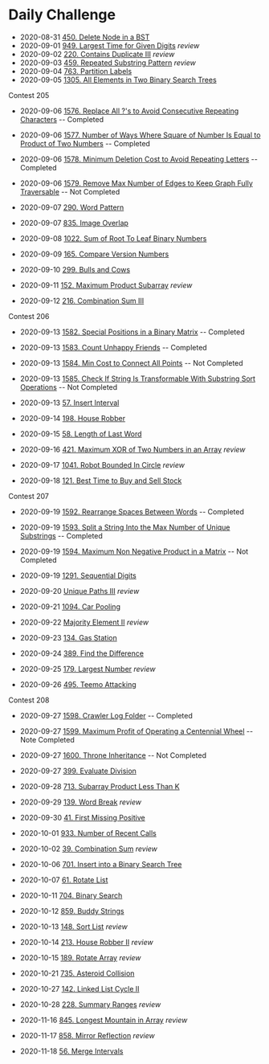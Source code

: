 # Daily Challenge

- 2020-08-31 [450. Delete Node in a BST](problem/450.md)
- 2020-09-01 [949. Largest Time for Given Digits](problem/949.md) *review*
- 2020-09-02 [220. Contains Duplicate III](problem/220.md) *review*
- 2020-09-03 [459. Repeated Substring Pattern](problem/459.md) *review*
- 2020-09-04 [763. Partition Labels](problem/763.md)
- 2020-09-05 [1305. All Elements in Two Binary Search Trees](problem/1305.md)

Contest 205
- 2020-09-06 [1576. Replace All ?'s to Avoid Consecutive Repeating Characters](problem/1576.md) -- Completed
- 2020-09-06 [1577. Number of Ways Where Square of Number Is Equal to Product of Two Numbers](problem/1577.md) -- Completed
- 2020-09-06 [1578. Minimum Deletion Cost to Avoid Repeating Letters](problem/1578.md) -- Completed
- 2020-09-06 [1579. Remove Max Number of Edges to Keep Graph Fully Traversable](problem/1579.md) -- Not Completed

- 2020-09-07 [290. Word Pattern](problem/290.md)
- 2020-09-07 [835. Image Overlap](problem/835.md)
- 2020-09-08 [1022. Sum of Root To Leaf Binary Numbers](problem/1022.md)
- 2020-09-09 [165. Compare Version Numbers](problem/165.md)
- 2020-09-10 [299. Bulls and Cows](problem/299.md)
- 2020-09-11 [152. Maximum Product Subarray](problem/152.md) *review*
- 2020-09-12 [216. Combination Sum III](problem/216.md)

Contest 206
- 2020-09-13 [1582. Special Positions in a Binary Matrix](problem/1582.md) -- Completed
- 2020-09-13 [1583. Count Unhappy Friends](problem/1583.md) -- Completed
- 2020-09-13 [1584. Min Cost to Connect All Points](problem/1584.md) -- Not Completed
- 2020-09-13 [1585. Check If String Is Transformable With Substring Sort Operations](problem/1585.md) -- Not Completed

- 2020-09-13 [57. Insert Interval](problem/57.md)
- 2020-09-14 [198. House Robber](problem/198.md)
- 2020-09-15 [58. Length of Last Word](problem/58.md)
- 2020-09-16 [421. Maximum XOR of Two Numbers in an Array](problem/421.md) *review*
- 2020-09-17 [1041. Robot Bounded In Circle](problem/1041.md) *review*
- 2020-09-18 [121. Best Time to Buy and Sell Stock](problem/121.md)

Contest 207
- 2020-09-19 [1592. Rearrange Spaces Between Words](problem/1592.md) -- Completed
- 2020-09-19 [1593. Split a String Into the Max Number of Unique Substrings](problem/1593.md) -- Completed
- 2020-09-19 [1594. Maximum Non Negative Product in a Matrix](problem/1594.md) -- Not Completed

- 2020-09-19 [1291. Sequential Digits](problem/1291.md)
- 2020-09-20 [Unique Paths III](problem/980.md) *review*
- 2020-09-21 [1094. Car Pooling](problem/1094.md)
- 2020-09-22 [Majority Element II](problem/229.md) *review*
- 2020-09-23 [134. Gas Station](problem/134.md)
- 2020-09-24 [389. Find the Difference](problem/389.md)
- 2020-09-25 [179. Largest Number](problem/179.md) *review*
- 2020-09-26 [495. Teemo Attacking](problem/495.md)

Contest 208
- 2020-09-27 [1598. Crawler Log Folder](problem/1598.md) -- Completed
- 2020-09-27 [1599. Maximum Profit of Operating a Centennial Wheel](problem/1599.md) -- Note Completed
- 2020-09-27 [1600. Throne Inheritance](problem/1600.md) -- Not Completed

- 2020-09-27 [399. Evaluate Division](problem/399.md)
- 2020-09-28 [713. Subarray Product Less Than K](problem/713.md)
- 2020-09-29 [139. Word Break](problem/139.md) *review*
- 2020-09-30 [41. First Missing Positive](problem/41.md)
- 2020-10-01 [933. Number of Recent Calls](problem/933.md)
- 2020-10-02 [39. Combination Sum](problem/39.md) *review*
- 2020-10-06 [701. Insert into a Binary Search Tree](problem/701)
- 2020-10-07 [61. Rotate List](problem/61.md)
- 2020-10-11 [704. Binary Search](problem/704.md)
- 2020-10-12 [859. Buddy Strings](problem/859.md)
- 2020-10-13 [148. Sort List](problem/148.md) *review*
- 2020-10-14 [213. House Robber II](problem/213.md) *review*
- 2020-10-15 [189. Rotate Array](problem/189.md) *review*
- 2020-10-21 [735. Asteroid Collision](problem/735.md)

- 2020-10-27 [142. Linked List Cycle II](problem/142.md)
- 2020-10-28 [228. Summary Ranges](problem/228.md) *review*

- 2020-11-16 [845. Longest Mountain in Array](problem/845.md) *review*
- 2020-11-17 [858. Mirror Reflection](problem/858.md) *review*
- 2020-11-18 [56. Merge Intervals](problem/56.md)
